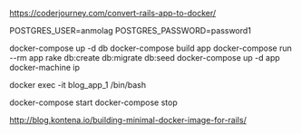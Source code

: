 https://coderjourney.com/convert-rails-app-to-docker/

POSTGRES_USER=anmolag
POSTGRES_PASSWORD=password1

docker-compose up -d db
docker-compose build app
docker-compose run --rm app rake db:create db:migrate db:seed
docker-compose up -d app
docker-machine ip
<!--192.168.99.100:8080-->
docker exec -it blog_app_1 /bin/bash

docker-compose start
docker-compose stop


http://blog.kontena.io/building-minimal-docker-image-for-rails/